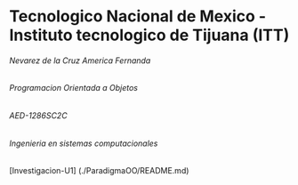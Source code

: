 
# Tecnologico Nacional de Mexico - Instituto tecnologico de Tijuana (ITT) 
###### Nevarez de la Cruz America Fernanda
###### Programacion Orientada a Objetos
###### AED-1286SC2C
###### Ingenieria en sistemas computacionales
[Investigacion-U1] (./ParadigmaOO/README.md)